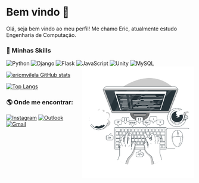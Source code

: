 # Bem vindo 🤙

Olá, seja bem vindo ao meu perfil! Me chamo Eric, atualmente estudo Engenharia de Computação.

### 🚀  Minhas Skills

![Python](https://img.shields.io/badge/Python-262321?style=for-the-badge&logo=python&logoColor=white)
![Django](https://img.shields.io/badge/Django-262321?style=for-the-badge&logo=django&logoColor=white)
![Flask](https://img.shields.io/badge/Flask-262321?style=for-the-badge&logo=flask&logoColor=white)
![JavaScript](https://img.shields.io/badge/JavaScript-262321?style=for-the-badge&logo=javascript&logoColor=F7DF1E)
![Unity](https://img.shields.io/badge/Unity-262321?style=for-the-badge&logo=unity&logoColor=white)
![MySQL](https://img.shields.io/badge/MySQL-262321?style=for-the-badge&logo=mysql&logoColor=white)
<img src="https://github.com/ericmvilela/ericmvilela/blob/main/Code%20typing-bro.svg" alt="programmer" width="300" align="right"/>

[![ericmvilela GitHub stats](https://github-readme-stats.vercel.app/api?username=ericmvilela&theme=apprentice&show_icons=true)](https://github.com/anuraghazra/github-readme-stats)

[![Top Langs](https://github-readme-stats.vercel.app/api/top-langs/?username=ericmvilela&layout=donut&theme=apprentice&hide=Procfile)](https://github.com/anuraghazra/github-readme-stats)


### 🌎  Onde me encontrar:
[![Instagram](https://img.shields.io/badge/Instagram-333b35?style=for-the-badge&logo=instagram&logoColor=white)](https://www.instagram.com/ericmvilela/)
[![Outlook](https://img.shields.io/badge/Microsoft_Outlook-333b35?style=for-the-badge&logo=microsoft-outlook&logoColor=white)](mailto:ericmvilela@hotmail.com)
[![Gmail](https://img.shields.io/badge/Gmail-333b35?style=for-the-badge&logo=gmail&logoColor=white)](mailto:ericmv09@gmail.com)
